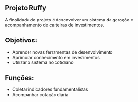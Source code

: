 ## Projeto Ruffy

A finalidade do projeto é desenvolver um sistema de geração e acompanhamento de carteiras de investimentos.

## Objetivos:
- Aprender novas ferramentas de desenvolvimento
- Aprimorar conhecimento em investimentos
- Utilizar o sistema no cotidiano

## Funções:
- Coletar indicadores fundamentalistas
- Acompanhar cotação diária
